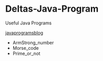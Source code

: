 # Deltas-Java-Program
 Useful Java Programs

[javaprogramsblog]

- ArmStrong_number
- Morse_code
- Prime_or_not


[javaprogramsblog]: https://deltasjavablog.blogspot.com/
